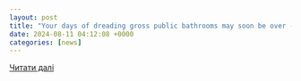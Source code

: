 ```yaml
---
layout: post
title: "Your days of dreading gross public bathrooms may soon be over - CyberGuy"
date: 2024-08-11 04:12:08 +0000
categories: [news]
---
```


[Читати далі](https://cyberguy.com/future-tech/your-days-of-dreading-gross-public-bathrooms-may-soon-be-over/)
